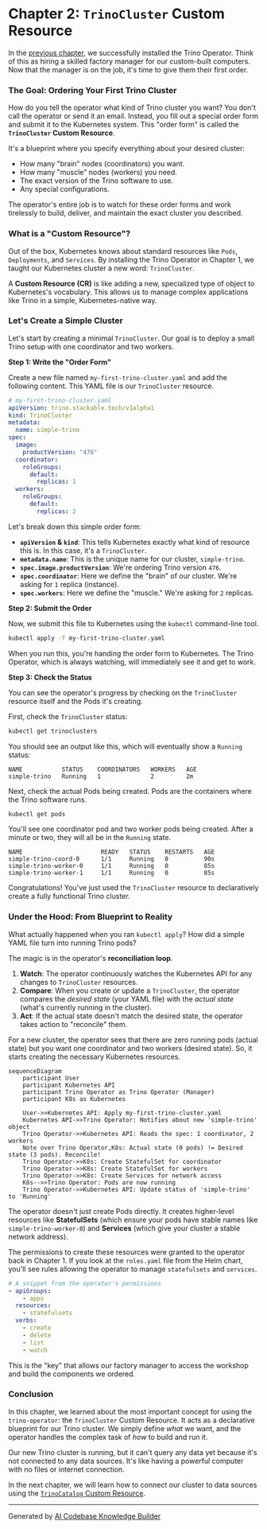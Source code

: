 # Chapter 2: `TrinoCluster` Custom Resource

In the [previous chapter](01_operator_deployment__via_helm__.md), we successfully installed the Trino Operator. Think of this as hiring a skilled factory manager for our custom-built computers. Now that the manager is on the job, it's time to give them their first order.

### The Goal: Ordering Your First Trino Cluster

How do you tell the operator what kind of Trino cluster you want? You don't call the operator or send it an email. Instead, you fill out a special order form and submit it to the Kubernetes system. This "order form" is called the **`TrinoCluster` Custom Resource**.

It's a blueprint where you specify everything about your desired cluster:

*   How many "brain" nodes (coordinators) you want.
*   How many "muscle" nodes (workers) you need.
*   The exact version of the Trino software to use.
*   Any special configurations.

The operator's entire job is to watch for these order forms and work tirelessly to build, deliver, and maintain the exact cluster you described.

### What is a "Custom Resource"?

Out of the box, Kubernetes knows about standard resources like `Pods`, `Deployments`, and `Services`. By installing the Trino Operator in Chapter 1, we taught our Kubernetes cluster a new word: `TrinoCluster`.

A **Custom Resource (CR)** is like adding a new, specialized type of object to Kubernetes's vocabulary. This allows us to manage complex applications like Trino in a simple, Kubernetes-native way.

### Let's Create a Simple Cluster

Let's start by creating a minimal `TrinoCluster`. Our goal is to deploy a small Trino setup with one coordinator and two workers.

**Step 1: Write the "Order Form"**

Create a new file named `my-first-trino-cluster.yaml` and add the following content. This YAML file is our `TrinoCluster` resource.

```yaml
# my-first-trino-cluster.yaml
apiVersion: trino.stackable.tech/v1alpha1
kind: TrinoCluster
metadata:
  name: simple-trino
spec:
  image:
    productVersion: "476"
  coordinator:
    roleGroups:
      default:
        replicas: 1
  workers:
    roleGroups:
      default:
        replicas: 2
```

Let's break down this simple order form:

*   **`apiVersion` & `kind`**: This tells Kubernetes exactly what kind of resource this is. In this case, it's a `TrinoCluster`.
*   **`metadata.name`**: This is the unique name for our cluster, `simple-trino`.
*   **`spec.image.productVersion`**: We're ordering Trino version `476`.
*   **`spec.coordinator`**: Here we define the "brain" of our cluster. We're asking for `1` replica (instance).
*   **`spec.workers`**: Here we define the "muscle." We're asking for `2` replicas.

**Step 2: Submit the Order**

Now, we submit this file to Kubernetes using the `kubectl` command-line tool.

```bash
kubectl apply -f my-first-trino-cluster.yaml
```

When you run this, you're handing the order form to Kubernetes. The Trino Operator, which is always watching, will immediately see it and get to work.

**Step 3: Check the Status**

You can see the operator's progress by checking on the `TrinoCluster` resource itself and the Pods it's creating.

First, check the `TrinoCluster` status:
```bash
kubectl get trinoclusters
```

You should see an output like this, which will eventually show a `Running` status:
```text
NAME           STATUS    COORDINATORS   WORKERS   AGE
simple-trino   Running   1              2         2m
```

Next, check the actual Pods being created. Pods are the containers where the Trino software runs.
```bash
kubectl get pods
```

You'll see one coordinator pod and two worker pods being created. After a minute or two, they will all be in the `Running` state.
```text
NAME                      READY   STATUS    RESTARTS   AGE
simple-trino-coord-0      1/1     Running   0          90s
simple-trino-worker-0     1/1     Running   0          85s
simple-trino-worker-1     1/1     Running   0          85s
```

Congratulations! You've just used the `TrinoCluster` resource to declaratively create a fully functional Trino cluster.

### Under the Hood: From Blueprint to Reality

What actually happened when you ran `kubectl apply`? How did a simple YAML file turn into running Trino pods?

The magic is in the operator's **reconciliation loop**.

1.  **Watch**: The operator continuously watches the Kubernetes API for any changes to `TrinoCluster` resources.
2.  **Compare**: When you create or update a `TrinoCluster`, the operator compares the *desired state* (your YAML file) with the *actual state* (what's currently running in the cluster).
3.  **Act**: If the actual state doesn't match the desired state, the operator takes action to "reconcile" them.

For a new cluster, the operator sees that there are zero running pods (actual state) but you want one coordinator and two workers (desired state). So, it starts creating the necessary Kubernetes resources.

```mermaid
sequenceDiagram
    participant User
    participant Kubernetes API
    participant Trino Operator as Trino Operator (Manager)
    participant K8s as Kubernetes

    User->>Kubernetes API: Apply my-first-trino-cluster.yaml
    Kubernetes API->>Trino Operator: Notifies about new 'simple-trino' object
    Trino Operator->>Kubernetes API: Reads the spec: 1 coordinator, 2 workers
    Note over Trino Operator,K8s: Actual state (0 pods) != Desired state (3 pods). Reconcile!
    Trino Operator->>K8s: Create StatefulSet for coordinator
    Trino Operator->>K8s: Create StatefulSet for workers
    Trino Operator->>K8s: Create Services for network access
    K8s-->>Trino Operator: Pods are now running
    Trino Operator->>Kubernetes API: Update status of 'simple-trino' to 'Running'
```

The operator doesn't just create Pods directly. It creates higher-level resources like **StatefulSets** (which ensure your pods have stable names like `simple-trino-worker-0`) and **Services** (which give your cluster a stable network address).

The permissions to create these resources were granted to the operator back in Chapter 1. If you look at the `roles.yaml` file from the Helm chart, you'll see rules allowing the operator to manage `statefulsets` and `services`.

```yaml
# A snippet from the operator's permissions
- apiGroups:
    - apps
  resources:
    - statefulsets
  verbs:
    - create
    - delete
    - list
    - watch
```

This is the "key" that allows our factory manager to access the workshop and build the components we ordered.

### Conclusion

In this chapter, we learned about the most important concept for using the `trino-operator`: the `TrinoCluster` Custom Resource. It acts as a declarative blueprint for our Trino cluster. We simply define *what* we want, and the operator handles the complex task of *how* to build and run it.

Our new Trino cluster is running, but it can't query any data yet because it's not connected to any data sources. It's like having a powerful computer with no files or internet connection.

In the next chapter, we will learn how to connect our cluster to data sources using the [`TrinoCatalog` Custom Resource](03__trinocatalog__custom_resource_.md).

---

Generated by [AI Codebase Knowledge Builder](https://github.com/The-Pocket/Tutorial-Codebase-Knowledge)